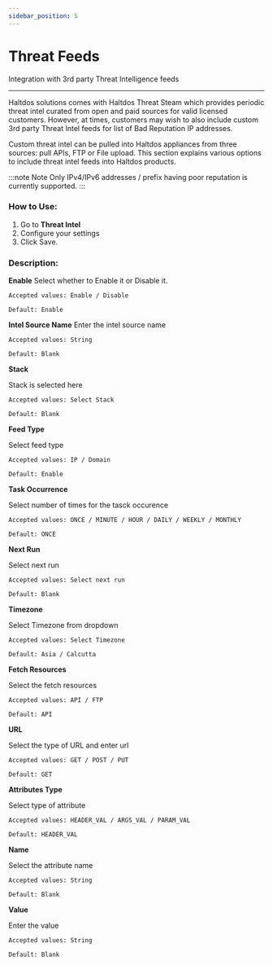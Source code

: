 ```yaml
---
sidebar_position: 5
---
```


# Threat Feeds

Integration with 3rd party Threat Intelligence feeds

---

Haltdos solutions comes with Haltdos Threat Steam which provides periodic threat intel curated from open and paid sources for valid licensed customers. However, at times, customers may wish to also include custom 3rd party Threat Intel feeds for list of Bad Reputation IP addresses.

Custom threat intel can be pulled into Haltdos appliances from three sources: pull APIs, FTP or File upload. This section explains various options to include threat intel feeds into Haltdos products.

:::note Note
Only IPv4/IPv6 addresses / prefix having poor reputation is currently supported.
:::

<!-- ![threat_feeds](/img/platform/v8/docs/tIntel1.png)

![threat_feeds](/img/platform/v8/docs/threatIntel2.png) -->

### How to Use:

1. Go to **Threat Intel**
2. Configure your settings
3. Click Save.
  
### Description:

**Enable**
Select whether to Enable it or Disable it. 

    Accepted values: Enable / Disable

    Default: Enable 

**Intel Source Name**
Enter the intel source name

    Accepted values: String

    Default: Blank 

**Stack**

Stack is selected here

    Accepted values: Select Stack

    Default: Blank 

**Feed Type**

Select feed type

    Accepted values: IP / Domain

    Default: Enable 

**Task Occurrence**

Select number of times for the tasck occurence

    Accepted values: ONCE / MINUTE / HOUR / DAILY / WEEKLY / MONTHLY

    Default: ONCE 

**Next Run**

Select next run

    Accepted values: Select next run

    Default: Blank 

**Timezone**

Select Timezone from dropdown

    Accepted values: Select Timezone

    Default: Asia / Calcutta 

**Fetch Resources**

Select the fetch resources

    Accepted values: API / FTP

    Default: API 

**URL**

Select the type of URL and enter url

    Accepted values: GET / POST / PUT

    Default: GET

**Attributes Type**

Select type of attribute

    Accepted values: HEADER_VAL / ARGS_VAL / PARAM_VAL

    Default: HEADER_VAL

**Name**

Select the attribute name

    Accepted values: String

    Default: Blank

**Value**

Enter the value 

    Accepted values: String

    Default: Blank

